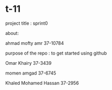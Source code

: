 # t-11

project title : sprint0

about: 

ahmad mofty amr 37-10784

purpose of the repo : to get started using github

Omar Khairy 37-3439

momen amgad 37-6745

Khaled Mohamed Hassan 37-2956

